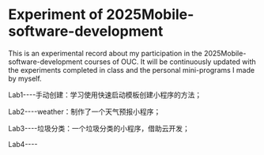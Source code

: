 # Experiment of 2025Mobile-software-development

This is an experimental record about my participation in the 2025Mobile-software-development courses of OUC. It will be continuously updated with the experiments completed in class and the personal mini-programs I made by myself.

Lab1----手动创建：学习使用快速启动模板创建小程序的方法；

Lab2----weather：制作了一个天气预报小程序；

Lab3----垃圾分类：一个垃圾分类的小程序，借助云开发；

Lab4----
